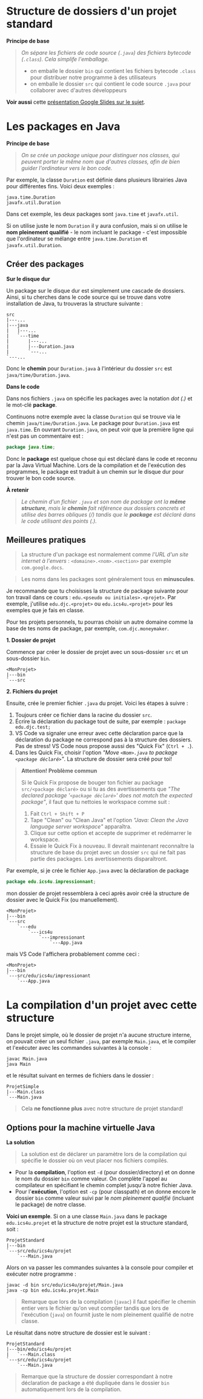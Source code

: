 # Structure de dossiers d'un projet standard

**Principe de base**

>_On sépare les fichiers de code source (`.java`) des fichiers bytecode (`.class`). Cela simplife l'emballage._
>
>* on emballe le dossier `bin` qui contient les fichiers bytecode `.class` pour distribuer notre programme à des utilisateurs
>* on emballe le dossier `src` qui contient le code source `.java` pour collaborer avec d'autres développeurs

**Voir aussi** cette [présentation Google Slides sur le sujet](https://docs.google.com/presentation/d/1daL6aH9bXWyI7mgdobgBGeHhUC6Ah6SemnDNYO8VniI/view).

# Les packages en Java

**Principe de base**

>_On se crée un package unique pour distinguer nos classes, qui peuvent porter le même nom que d'autres classes, afin de bien guider l'ordinateur vers le bon code._

Par exemple, la classe `Duration` est définie dans plusieurs librairies Java pour différentes fins. Voici deux exemples :

```
java.time.Duration
javafx.util.Duration
```

Dans cet exemple, les deux packages sont `java.time` et `javafx.util`.

Si on utilise juste le nom `Duration` il y aura confusion, mais si on utilise le **nom pleinement qualifié** - le nom incluant le package - c'est impossible que l'ordinateur se mélange entre `java.time.Duration` et `javafx.util.Duration`.


## Créer des packages

**Sur le disque dur**

Un package sur le disque dur est simplement une cascade de dossiers. Ainsi, si tu cherches dans le code source qui se trouve dans votre installation de Java, tu trouveras la structure suivante :

```
src
|---...
|---java
|   |---...
|   `---time
|       |---...
|       |---Duration.java
|       `---...
`---...
```

Donc le **chemin** pour `Duration.java` à l'intérieur du dossier `src` est `java/time/Duration.java`.


**Dans le code**

Dans nos fichiers `.java` on spécifie les packages avec la notation _dot (.)_ et le mot-clé **package**.

Continuons notre exemple avec la classe `Duration` qui se trouve via le chemin `java/time/Duration.java`. Le package pour `Duration.java` est `java.time`. En ouvrant `Duration.java`, on peut voir que la première ligne qui n'est pas un commentaire est :

```java
package java.time;
```

Donc le **package** est quelque chose qui est déclaré dans le code et reconnu par la Java Virtual Machine. Lors de la compilation et de l'exécution des programmes, le package est traduit à un chemin sur le disque dur pour trouver le bon code source.

**À retenir**
>_Le chemin d'un fichier `.java` et son nom de package ont la **même structure**, mais le **chemin** fait référence aux dossiers concrets et utilise des barres obliques (/) tandis que le **package** est déclaré dans le code utilisant des points (.)._

## Meilleures pratiques

>La structure d'un package est normalement comme _l'URL d'un site internet à l'envers_ : `<domaine>.<nom>.<section>` par exemple `com.google.docs`.

>Les noms dans les packages sont généralement tous en **minuscules**.

Je recommande que tu choisisses la structure de package suivante pour ton travail dans ce cours : `edu.<pseudo ou initiales>.<projet>`. Par exemple, j'utilise `edu.djc.<projet>` ou `edu.ics4u.<projet>` pour les exemples que je fais en classe.

Pour tes projets personnels, tu pourras choisir un autre domaine comme la base de tes noms de package, par exemple, `com.djc.moneymaker`.


**1. Dossier de projet**

Commence par créer le dossier de projet avec un sous-dossier `src` et un sous-dossier `bin`.

```
<MonProjet>
|---bin
`---src
```


**2. Fichiers du projet**

Ensuite, crée le premier fichier `.java` du projet. Voici les étapes à suivre :

1. Toujours créer ce fichier dans la racine du dossier `src`.
2. Écrire la déclaration du package tout de suite, par exemple : `package edu.djc.test;`
3. VS Code va signaler une erreur avec cette déclaration parce que la déclaration du package ne correspond pas à la structure des dossiers. Pas de stress! VS Code nous propose aussi des "Quick Fix" (`Ctrl + .`).
4. Dans les Quick Fix, choisir l'option _"Move `<Nom>.java` to package `<package déclaré>`"_. La structure de dossier sera créé pour toi!


>**Attention! Problème commun**
>
>Si le Quick Fix propose de bouger ton fichier au package `src/<package déclaré>` ou si tu as des avertissements que _"The declared package '`<package déclaré>`' does not match the expected package"_, il faut que tu nettoies le workspace comme suit :
>    1. Fait `Ctrl + Shift + P`
>    2. Tape "Clean" ou "Clean Java" et l'option _"Java: Clean the Java language server workspace"_ apparaîtra.
>    3. Clique sur cette option et accepte de supprimer et redémarrer le workspace.
>    4. Essaie le Quick Fix à nouveau. Il devrait maintenant reconnaître la structure de base du projet avec un dossier `src` qui ne fait pas partie des packages. Les avertissements disparaîtront.


Par exemple, si je crée le fichier `App.java` avec la déclaration de package

```java
package edu.ics4u.impressionnant;
```

mon dossier de projet ressemblera à ceci après avoir créé la structure de dossier avec le Quick Fix (ou manuellement).

```
<MonProjet>
|---bin
`---src
    `---edu
        `---ics4u
            `---impressionant
                `---App.java
```

mais VS Code l'affichera probablement comme ceci :

```
<MonProjet>
|---bin
`---src/edu/ics4u/impressionant
    `---App.java
```


# La compilation d'un projet avec cette structure

Dans le projet simple, où le dossier de projet n'a aucune structure interne, on pouvait créer un seul fichier `.java`, par exemple `Main.java`, et le compiler et l'exécuter avec les commandes suivantes à la console :

```
javac Main.java
java Main
```

et le résultat suivant en termes de fichiers dans le dossier :

```
ProjetSimple
|---Main.class
`---Main.java
```

>Cela **ne fonctionne plus** avec notre structure de projet standard!


## Options pour la machine virtuelle Java

**La solution**

>La solution est de déclarer un paramètre lors de la compilation qui spécifie le dossier où on veut placer nos fichiers compilés.

* Pour la **compilation**, l'option est `-d` (pour dossier/directory) et on donne le nom du dossier `bin` comme valeur. On complète l'appel au compilateur en spécifiant le chemin complet jusqu'à notre fichier Java.
* Pour l'**exécution**, l'option est `-cp` (pour classpath) et on donne encore le dossier `bin` comme valeur suivi par le _nom pleinement qualifié_ (incluant le package) de notre classe.

**Voici un exemple**. Si on a une classe `Main.java` dans le package `edu.ics4u.projet` et la structure de notre projet est la structure standard, soit :

```
ProjetStandard
|---bin
`---src/edu/ics4u/projet
    `---Main.java
```

Alors on va passer les commandes suivantes à la console pour compiler et exécuter notre programme :

```
javac -d bin src/edu/ics4u/projet/Main.java
java -cp bin edu.ics4u.projet.Main
```

>Remarque que lors de la compilation (`javac`) il faut spécifier le chemin entier vers le fichier qu'on veut compiler tandis que lors de l'exécution (`java`) on fournit juste le nom pleinement qualifié de notre classe.

Le résultat dans notre structure de dossier est le suivant :

```
ProjetStandard
|---bin/edu/ics4u/projet
|   `---Main.class
`---src/edu/ics4u/projet
    `---Main.java
```

>Remarque que la structure de dossier correspondant à notre déclaration de package a été dupliquée dans le dossier `bin` automatiquement lors de la compilation.
